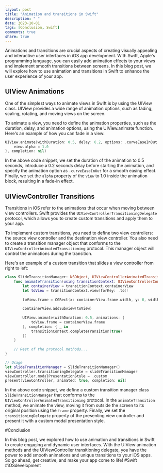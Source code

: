 ```yaml
---
layout: post
title: "Animation and transitions in Swift"
description: " "
date: 2023-10-01
tags: [Conclusion, Swift]
comments: true
share: true
---
```


Animations and transitions are crucial aspects of creating visually appealing and interactive user interfaces in iOS app development. With Swift, Apple's programming language, you can easily add animation effects to your views and implement smooth transitions between screens. In this blog post, we will explore how to use animation and transitions in Swift to enhance the user experience of your app.

## UIView Animations

One of the simplest ways to animate views in Swift is by using the UIView class. UIView provides a wide range of animation options, such as fading, scaling, rotating, and moving views on the screen.

To animate a view, you need to define the animation properties, such as the duration, delay, and animation options, using the UIView.animate function. Here's an example of how you can fade in a view:

```swift
UIView.animate(withDuration: 0.5, delay: 0.2, options: .curveEaseInOut, animations: {
    view.alpha = 1.0
}, completion: nil)
```
In the above code snippet, we set the duration of the animation to 0.5 seconds, introduce a 0.2 seconds delay before starting the animation, and specify the animation option as `.curveEaseInOut` for a smooth easing effect. Finally, we set the `alpha` property of the `view` to 1.0 inside the animation block, resulting in a fade-in effect.

## UIViewController Transitions

Transitions in iOS refer to the animations that occur when moving between view controllers. Swift provides the `UIViewControllerTransitioningDelegate` protocol, which allows you to create custom transitions and apply them to your app.

To implement custom transitions, you need to define two view controllers: the source view controller and the destination view controller. You also need to create a transition manager object that conforms to the `UIViewControllerAnimatedTransitioning` protocol. This manager object will control the animations during the transition.

Here's an example of a custom transition that slides a view controller from right to left:

```swift
class SlideTransitionManager: NSObject, UIViewControllerAnimatedTransitioning {
    func animateTransition(using transitionContext: UIViewControllerContextTransitioning) {
        let containerView = transitionContext.containerView
        let toView = transitionContext.view(forKey: .to)!
        
        toView.frame = CGRect(x: containerView.frame.width, y: 0, width: containerView.frame.width, height: containerView.frame.height)
        
        containerView.addSubview(toView)
        
        UIView.animate(withDuration: 0.5, animations: {
            toView.frame = containerView.frame
        }, completion: { _ in
            transitionContext.completeTransition(true)
        })
    }
    
    // Rest of the protocol methods...
}

// Usage
let slideTransitionManager = SlideTransitionManager()
viewController.transitioningDelegate = slideTransitionManager
viewController.modalPresentationStyle = .custom
present(viewController, animated: true, completion: nil)
```

In the above code snippet, we define a custom transition manager class `SlideTransitionManager` that conforms to the `UIViewControllerAnimatedTransitioning` protocol. In the `animateTransition` method, we animate the view, moving it from outside the screen to its original position using the `frame` property. Finally, we set the `transitioningDelegate` property of the presenting view controller and present it with a custom modal presentation style.

#Conclusion

In this blog post, we explored how to use animation and transitions in Swift to create engaging and dynamic user interfaces. With the UIView animation methods and the UIViewController transitioning delegate, you have the power to add smooth animations and unique transitions to your iOS apps. So go ahead, get creative, and make your app come to life! #Swift #iOSdevelopment